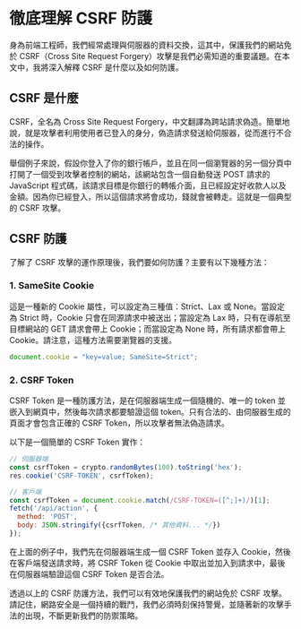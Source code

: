 # 徹底理解 CSRF 防護

身為前端工程師，我們經常處理與伺服器的資料交換，這其中，保護我們的網站免於 CSRF（Cross Site Request Forgery）攻擊是我們必需知道的重要議題。在本文中，我將深入解釋 CSRF 是什麼以及如何防護。

## CSRF 是什麼

CSRF，全名為 Cross Site Request Forgery，中文翻譯為跨站請求偽造。簡單地說，就是攻擊者利用使用者已登入的身分，偽造請求發送給伺服器，從而進行不合法的操作。

舉個例子來說，假設你登入了你的銀行帳戶，並且在同一個瀏覽器的另一個分頁中打開了一個受到攻擊者控制的網站，該網站包含一個自動發送 POST 請求的 JavaScript 程式碼，該請求目標是你銀行的轉帳介面，且已經設定好收款人以及金額。因為你已經登入，所以這個請求將會成功，錢就會被轉走。這就是一個典型的 CSRF 攻擊。

## CSRF 防護

了解了 CSRF 攻擊的運作原理後，我們要如何防護？主要有以下幾種方法：

### 1. SameSite Cookie

這是一種新的 Cookie 屬性，可以設定為三種值：Strict、Lax 或 None。當設定為 Strict 時，Cookie 只會在同源請求中被送出；當設定為 Lax 時，只有在導航至目標網站的 GET 請求會帶上 Cookie；而當設定為 None 時，所有請求都會帶上 Cookie。請注意，這種方法需要瀏覽器的支援。

```javascript
document.cookie = "key=value; SameSite=Strict";
```

### 2. CSRF Token

CSRF Token 是一種防護方法，是在伺服器端生成一個隨機的、唯一的 token 並嵌入到網頁中，然後每次請求都要驗證這個 token。只有合法的、由伺服器生成的頁面才會包含正確的 CSRF Token，所以攻擊者無法偽造請求。

以下是一個簡單的 CSRF Token 實作：

```javascript
// 伺服器端
const csrfToken = crypto.randomBytes(100).toString('hex');
res.cookie('CSRF-TOKEN', csrfToken);

// 客戶端
const csrfToken = document.cookie.match(/CSRF-TOKEN=([^;]+)/)[1];
fetch('/api/action', {
  method: 'POST',
  body: JSON.stringify({csrfToken, /* 其他資料... */})
});
```

在上面的例子中，我們先在伺服器端生成一個 CSRF Token 並存入 Cookie，然後在客戶端發送請求時，將 CSRF Token 從 Cookie 中取出並加入到請求中，最後在伺服器端驗證這個 CSRF Token 是否合法。

透過以上的 CSRF 防護方法，我們可以有效地保護我們的網站免於 CSRF 攻擊。請記住，網路安全是一個持續的戰鬥，我們必須時刻保持警覺，並隨著新的攻擊手法的出現，不斷更新我們的防禦策略。
